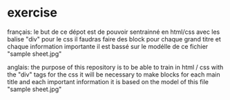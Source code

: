# exercise
français:
le but de ce dépot est de pouvoir sentrainné en html/css avec les balise "div"
pour le css il faudras faire des block pour chaque grand titre et chaque information importante
il est bassé sur le modélle de ce  fichier "sample sheet.jpg"

anglais:
the purpose of this repository is to be able to train in html / css with the "div" tags
for the css it will be necessary to make blocks for each main title and each important information
it is based on the model of this file "sample sheet.jpg"
